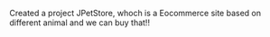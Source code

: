 Created a project JPetStore, whoch is a Eocommerce site based on different animal and we can buy that!!
